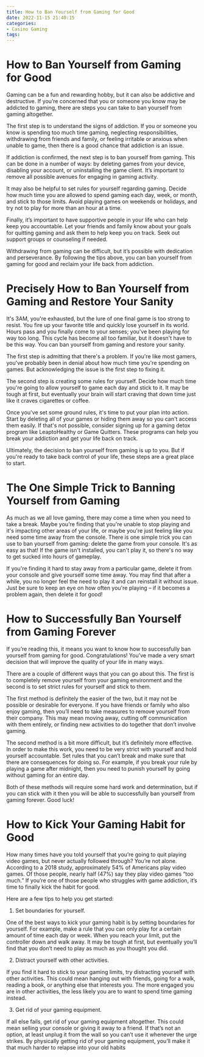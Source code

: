 ```yaml
---
title: How to Ban Yourself from Gaming for Good
date: 2022-11-15 21:40:15
categories:
- Casino Gaming
tags:
---
```



#  How to Ban Yourself from Gaming for Good

Gaming can be a fun and rewarding hobby, but it can also be addictive and destructive. If you’re concerned that you or someone you know may be addicted to gaming, there are steps you can take to ban yourself from gaming altogether.

The first step is to understand the signs of addiction. If you or someone you know is spending too much time gaming, neglecting responsibilities, withdrawing from friends and family, or feeling irritable or anxious when unable to game, then there is a good chance that addiction is an issue.

If addiction is confirmed, the next step is to ban yourself from gaming. This can be done in a number of ways: by deleting games from your device, disabling your account, or uninstalling the game client. It’s important to remove all possible avenues for engaging in gaming activity.

It may also be helpful to set rules for yourself regarding gaming. Decide how much time you are allowed to spend gaming each day, week, or month, and stick to those limits. Avoid playing games on weekends or holidays, and try not to play for more than an hour at a time.

Finally, it’s important to have supportive people in your life who can help keep you accountable. Let your friends and family know about your goals for quitting gaming and ask them to help keep you on track. Seek out support groups or counseling if needed.

Withdrawing from gaming can be difficult, but it’s possible with dedication and perseverance. By following the tips above, you can ban yourself from gaming for good and reclaim your life back from addiction.

#  Precisely How to Ban Yourself from Gaming and Restore Your Sanity

It's 3AM, you're exhausted, but the lure of one final game is too strong to resist. You fire up your favorite title and quickly lose yourself in its world. Hours pass and you finally come to your senses; you've been playing for way too long. This cycle has become all too familiar, but it doesn't have to be this way. You can ban yourself from gaming and restore your sanity.

The first step is admitting that there's a problem. If you're like most gamers, you've probably been in denial about how much time you're spending on games. But acknowledging the issue is the first step to fixing it.

The second step is creating some rules for yourself. Decide how much time you're going to allow yourself to game each day and stick to it. It may be tough at first, but eventually your brain will start craving that down time just like it craves cigarettes or coffee.

Once you've set some ground rules, it's time to put your plan into action. Start by deleting all of your games or hiding them away so you can't access them easily. If that's not possible, consider signing up for a gaming detox program like LeaptoHealthy or Game Quitters. These programs can help you break your addiction and get your life back on track.

Ultimately, the decision to ban yourself from gaming is up to you. But if you're ready to take back control of your life, these steps are a great place to start.

#  The One Simple Trick to Banning Yourself from Gaming 
As much as we all love gaming, there may come a time when you need to take a break. Maybe you're finding that you're unable to stop playing and it's impacting other areas of your life, or maybe you're just feeling like you need some time away from the console. 
There is one simple trick you can use to ban yourself from gaming: delete the game from your console. It's as easy as that! If the game isn't installed, you can't play it, so there's no way to get sucked into hours of gameplay.

If you're finding it hard to stay away from a particular game, delete it from your console and give yourself some time away. You may find that after a while, you no longer feel the need to play it and can reinstall it without issue. Just be sure to keep an eye on how often you're playing – if it becomes a problem again, then delete it for good!

#  How to Successfully Ban Yourself from Gaming Forever 

If you’re reading this, it means you want to know how to successfully ban yourself from gaming for good. Congratulations! You’ve made a very smart decision that will improve the quality of your life in many ways.

There are a couple of different ways that you can go about this. The first is to completely remove yourself from your gaming environment and the second is to set strict rules for yourself and stick to them.

The first method is definitely the easier of the two, but it may not be possible or desirable for everyone. If you have friends or family who also enjoy gaming, then you’ll need to take measures to remove yourself from their company. This may mean moving away, cutting off communication with them entirely, or finding new activities to do together that don’t involve gaming.

The second method is a bit more difficult, but it’s definitely more effective. In order to make this work, you need to be very strict with yourself and hold yourself accountable. Set rules that you can’t break and make sure that there are consequences for doing so. For example, if you break your rule by playing a game after midnight, then you need to punish yourself by going without gaming for an entire day.

Both of these methods will require some hard work and determination, but if you can stick with it then you will be able to successfully ban yourself from gaming forever. Good luck!

#  How to Kick Your Gaming Habit for Good

How many times have you told yourself that you’re going to quit playing video games, but never actually followed through? You’re not alone. According to a 2018 study, approximately 54% of Americans play video games. Of those people, nearly half (47%) say they play video games “too much.” If you’re one of those people who struggles with game addiction, it’s time to finally kick the habit for good.

Here are a few tips to help you get started:

1. Set boundaries for yourself.

One of the best ways to kick your gaming habit is by setting boundaries for yourself. For example, make a rule that you can only play for a certain amount of time each day or week. When you reach your limit, put the controller down and walk away. It may be tough at first, but eventually you’ll find that you don’t need to play as much as you thought you did.

2. Distract yourself with other activities.

If you find it hard to stick to your gaming limits, try distracting yourself with other activities. This could mean hanging out with friends, going for a walk, reading a book, or anything else that interests you. The more engaged you are in other activities, the less likely you are to want to spend time gaming instead.

3. Get rid of your gaming equipment.

If all else fails, get rid of your gaming equipment altogether. This could mean selling your console or giving it away to a friend. If that’s not an option, at least unplug it from the wall so you can’t use it whenever the urge strikes. By physically getting rid of your gaming equipment, you’ll make it that much harder to relapse into your old habits